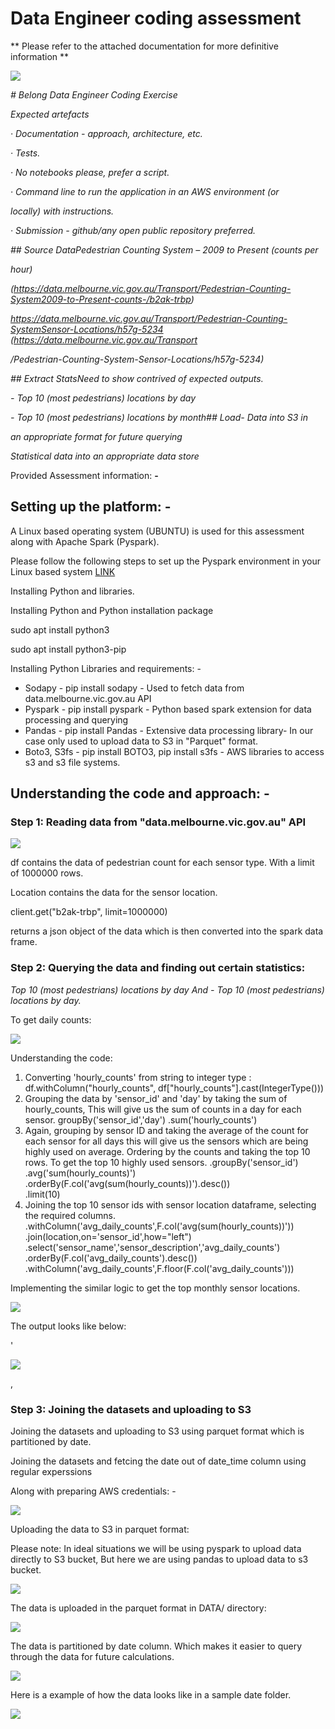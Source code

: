 # Data Engineer coding assessment
** Please refer to the attached documentation for more definitive information **

![](RackMultipart20211003-4-1676fh5_html_acc990f5d2117d5e.gif)

_# Belong Data Engineer Coding Exercise_

_Expected artefacts_

_· Documentation - approach, architecture, etc._

_· Tests._

_· No notebooks please, prefer a script._

_· Command line to run the application in an AWS environment (or_

_locally) with instructions._

_· Submission - github/any open public repository preferred._

_## Source DataPedestrian Counting System – 2009 to Present (counts per_

_hour)_

_(https://data.melbourne.vic.gov.au/Transport/Pedestrian-Counting-System2009-to-Present-counts-/b2ak-trbp)_

_https://data.melbourne.vic.gov.au/Transport/Pedestrian-Counting-SystemSensor-Locations/h57g-5234 (https://data.melbourne.vic.gov.au/Transport_

_/Pedestrian-Counting-System-Sensor-Locations/h57g-5234)_

_## Extract StatsNeed to show contrived of expected outputs._

_- Top 10 (most pedestrians) locations by day_

_- Top 10 (most pedestrians) locations by month## Load- Data into S3 in_

_an appropriate format for future querying_

_Statistical data into an appropriate data store_

Provided Assessment information: **-**

## Setting up the platform: -

A Linux based operating system (UBUNTU) is used for this assessment along with Apache Spark (Pyspark).

Please follow the following steps to set up the Pyspark environment in your Linux based system [LINK](https://towardsdatascience.com/installing-pyspark-with-java-8-on-ubuntu-18-04-6a9dea915b5b)

Installing Python and libraries.

Installing Python and Python installation package

sudo apt install python3

sudo apt install python3-pip

Installing Python Libraries and requirements: -

- Sodapy - pip install sodapy - Used to fetch data from data.melbourne.vic.gov.au API
- Pyspark - pip install pyspark - Python based spark extension for data processing and querying
- Pandas - pip install Pandas - Extensive data processing library- In our case only used to upload data to S3 in &quot;Parquet&quot; format.
- Boto3, S3fs - pip install BOTO3, pip install s3fs - AWS libraries to access s3 and s3 file systems.

## Understanding the code and approach: -

### Step 1: Reading data from &quot;data.melbourne.vic.gov.au&quot; API

![](RackMultipart20211003-4-1676fh5_html_fba1c7ea57c2fe30.png)

df contains the data of pedestrian count for each sensor type. With a limit of 1000000 rows.

Location contains the data for the sensor location.

client.get(&quot;b2ak-trbp&quot;, limit=1000000)

returns a json object of the data which is then converted into the spark data frame.

### Step 2: Querying the data and finding out certain statistics:

_Top 10 (most pedestrians) locations by day And - Top 10 (most pedestrians) locations by day._

To get daily counts:

![](RackMultipart20211003-4-1676fh5_html_da598b441185d01e.png)

Understanding the code:

1. Converting &#39;hourly\_counts&#39; from string to integer type :
df.withColumn(&quot;hourly\_counts&quot;, df[&quot;hourly\_counts&quot;].cast(IntegerType()))
2. Grouping the data by &#39;sensor\_id&#39; and &#39;day&#39; by taking the sum of hourly\_counts, This will give us the sum of counts in a day for each sensor.
groupBy(&#39;sensor\_id&#39;,&#39;day&#39;) .sum(&#39;hourly\_counts&#39;)
3. Again, grouping by sensor ID and taking the average of the count for each sensor for all days this will give us the sensors which are being highly used on average. Ordering by the counts and taking the top 10 rows. To get the top 10 highly used sensors.
.groupBy(&#39;sensor\_id&#39;)\
 .avg(&#39;sum(hourly\_counts)&#39;)\
 .orderBy(F.col(&#39;avg(sum(hourly\_counts))&#39;).desc())\
 .limit(10)
4. Joining the top 10 sensor ids with sensor location dataframe, selecting the required columns.
.withColumn(&#39;avg\_daily\_counts&#39;,F.col(&#39;avg(sum(hourly\_counts))&#39;))\
 .join(location,on=&#39;sensor\_id&#39;,how=&quot;left&quot;)\
 .select(&#39;sensor\_name&#39;,&#39;sensor\_description&#39;,&#39;avg\_daily\_counts&#39;)\
 .orderBy(F.col(&#39;avg\_daily\_counts&#39;).desc())\
 .withColumn(&#39;avg\_daily\_counts&#39;,F.floor(F.col(&#39;avg\_daily\_counts&#39;)))

Implementing the similar logic to get the top monthly sensor locations.

![](RackMultipart20211003-4-1676fh5_html_372591e18f1124fa.png)

The output looks like below:

&#39;

![](RackMultipart20211003-4-1676fh5_html_24020a6728a3a566.png)

,

### Step 3: Joining the datasets and uploading to S3

Joining the datasets and uploading to S3 using parquet format which is partitioned by date.

Joining the datasets and fetcing the date out of date\_time column using regular experssions

Along with preparing AWS credentials: -

![](RackMultipart20211003-4-1676fh5_html_14533898af646774.png)

Uploading the data to S3 in parquet format:

Please note: In ideal situations we will be using pyspark to upload data directly to S3 bucket, But here we are using pandas to upload data to s3 bucket.

![](RackMultipart20211003-4-1676fh5_html_c6ba3bd2f4619515.png)

The data is uploaded in the parquet format in DATA/ directory:

![](RackMultipart20211003-4-1676fh5_html_76af21a28ec10e4.png)

The data is partitioned by date column. Which makes it easier to query through the data for future calculations.

![](RackMultipart20211003-4-1676fh5_html_d6c0f46fdd86108.png)

Here is a example of how the data looks like in a sample date folder.

![](RackMultipart20211003-4-1676fh5_html_60c6e6a2785cad27.png)
